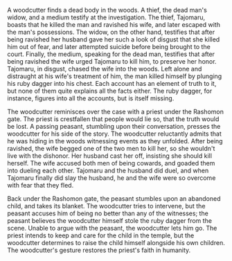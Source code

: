 <!-- Rashomon (1950) -->

A woodcutter finds a dead body in the woods. A thief, the dead man's widow, and a medium testify at the investigation. The thief, Tajomaru, boasts that he killed the man and ravished his wife, and later escaped with the man's possessions. The widow, on the other hand, testifies that after being ravished her husband gave her such a look of disgust that she killed him out of fear, and later attempted suicide before being brought to the court. Finally, the medium, speaking for the dead man, testifies that after being ravished the wife urged Tajomaru to kill him, to preserve her honor. Tajomaru, in disgust, chased the wife into the woods. Left alone and distraught at his wife's treatment of him, the man killed himself by plunging his ruby dagger into his chest. Each account has an element of truth to it, but none of them quite explains all the facts either. The ruby dagger, for instance, figures into all the accounts, but is itself missing.

The woodcutter reminisces over the case with a priest under the Rashomon gate. The priest is crestfallen that people would lie so, that the truth would be lost. A passing peasant, stumbling upon their conversation, presses the woodcutter for his side of the story. The woodcutter reluctantly admits that he was hiding in the woods witnessing events as they unfolded. After being ravished, the wife begged one of the two men to kill her, so she wouldn't live with the dishonor. Her husband cast her off, insisting she should kill herself. The wife accused both men of being cowards, and goaded them into dueling each other. Tajomaru and the husband did duel, and when Tajomaru finally did slay the husband, he and the wife were so overcome with fear that they fled.

Back under the Rashomon gate, the peasant stumbles upon an abandoned child, and takes its blanket. The woodcutter tries to intervene, but the peasant accuses him of being no better than any of the witnesses; the peasant believes the woodcutter himself stole the ruby dagger from the scene. Unable to argue with the peasant, the woodcutter lets him go. The priest intends to keep and care for the child in the temple, but the woodcutter determines to raise the child himself alongside his own children. The woodcutter's gesture restores the priest's faith in humanity.